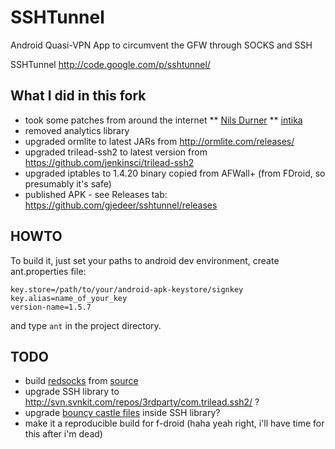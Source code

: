 # SSHTunnel
Android Quasi-VPN App to circumvent the GFW through SOCKS and SSH

SSHTunnel
http://code.google.com/p/sshtunnel/

## What I did in this fork
* took some patches from around the internet
** [Nils Durner](https://github.com/ndurner)
** [intika](https://github.com/intika)
* removed analytics library
* upgraded ormlite to latest JARs from http://ormlite.com/releases/
* upgraded trilead-ssh2 to latest version from https://github.com/jenkinsci/trilead-ssh2
* upgraded iptables to 1.4.20 binary copied from AFWall+ (from FDroid, so presumably it's safe)
* published APK - see Releases tab: https://github.com/gjedeer/sshtunnel/releases

## HOWTO
To build it, just set your paths to android dev environment, create ant.properties file:

```
key.store=/path/to/your/android-apk-keystore/signkey
key.alias=name_of_your_key
version-name=1.5.7
```

and type `ant` in the project directory.

## TODO
* build [redsocks](https://github.com/gjedeer/sshtunnel/blob/master/assets/redsocks) from [source](http://darkk.net.ru/redsocks/)
* upgrade SSH library to http://svn.svnkit.com/repos/3rdparty/com.trilead.ssh2/ ?
* upgrade [bouncy castle files](https://github.com/gjedeer/sshtunnel/tree/master/src/com/trilead/ssh2/crypto) inside SSH library?
* make it a reproducible build for f-droid (haha yeah right, i'll have time for this after i'm dead)
